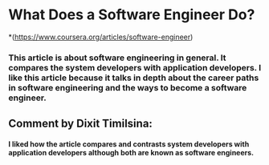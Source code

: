 # What Does a Software Engineer Do?
*(https://www.coursera.org/articles/software-engineer)

### This article is about software engineering in general. It compares the system developers with application developers. I like this article because it talks in depth about the career paths in software engineering and the ways to become a software engineer.


## Comment by Dixit Timilsina:
#### I liked how the article compares and contrasts system developers with application developers although both are known as software engineers.
